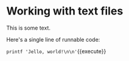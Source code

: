 # Working with text files

This is some text.

Here's a single line of runnable code:

`printf 'Jello, world!\n\n'`{{execute}}


